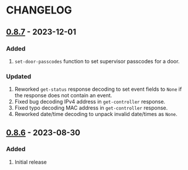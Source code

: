 # CHANGELOG

## [0.8.7](https://github.com/uhppoted/uhppoted-python/releases/tag/v0.8.7) - 2023-12-01

### Added
1. `set-door-passcodes` function to set supervisor passcodes for a door.

### Updated
1. Reworked `get-status` response decoding to set event fields to `None` if the response
   does not contain an event.
2. Fixed bug decoding IPv4 address in `get-controller` response.
3. Fixed typo decoding MAC address in `get-controller` response.
4. Reworked date/time decoding to unpack invalid date/times as `None`.


## [0.8.6](https://github.com/uhppoted/uhppoted-python/releases/tag/v0.8.6) - 2023-08-30

### Added
1. Initial release